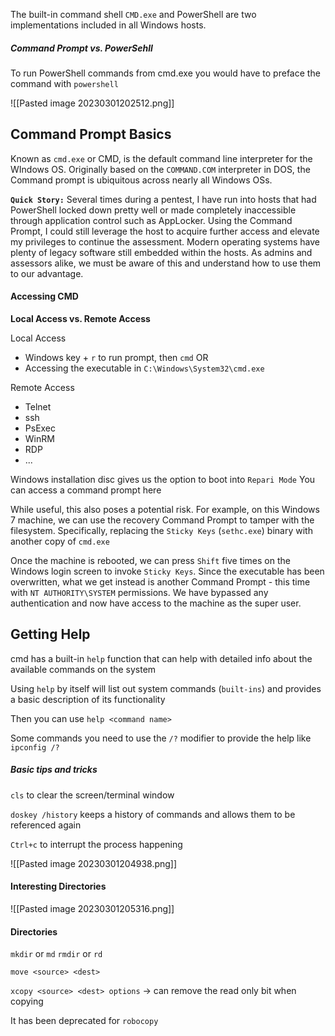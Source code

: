 The built-in command shell `CMD.exe` and PowerShell are two implementations included in all Windows hosts.

##### Command Prompt vs. PowerSehll

To run PowerShell commands from cmd.exe you would have to preface the command with `powershell`

![[Pasted image 20230301202512.png]]

## Command Prompt Basics

Known as `cmd.exe` or CMD, is the default command line interpreter for the WIndows OS. Originally based on the `COMMAND.COM` interpreter in DOS, the Command prompt is ubiquitous across nearly all Windows OSs.

**`Quick Story:`** Several times during a pentest, I have run into hosts that had PowerShell locked down pretty well or made completely inaccessible through application control such as AppLocker. Using the Command Prompt, I could still leverage the host to acquire further access and elevate my privileges to continue the assessment. Modern operating systems have plenty of legacy software still embedded within the hosts. As admins and assessors alike, we must be aware of this and understand how to use them to our advantage.

#### Accessing CMD

**Local Access vs. Remote Access**

Local Access

- Windows key + `r` to run prompt, then `cmd` OR
- Accessing the executable in `C:\Windows\System32\cmd.exe`

Remote Access

- Telnet
- ssh
- PsExec
- WinRM
- RDP
- ...

Windows installation disc gives us the option to boot into `Repari Mode` You can access a command prompt here

While useful, this also poses a potential risk. For example, on this Windows 7 machine, we can use the recovery Command Prompt to tamper with the filesystem. Specifically, replacing the `Sticky Keys` (`sethc.exe`) binary with another copy of `cmd.exe`

Once the machine is rebooted, we can press `Shift` five times on the Windows login screen to invoke `Sticky Keys`. Since the executable has been overwritten, what we get instead is another Command Prompt - this time with `NT AUTHORITY\SYSTEM` permissions. We have bypassed any authentication and now have access to the machine as the super user.


## Getting Help

cmd has a built-in `help` function that can help with detailed info about the available commands on the system

Using `help` by itself will list out system commands (`built-ins`) and provides a basic description of its functionality

Then you can use `help <command name>`

Some commands you need to use the `/?` modifier to provide the help like `ipconfig /?`

##### Basic tips and tricks

`cls` to clear the screen/terminal window

`doskey /history` keeps a history of commands and allows them to be referenced again

`Ctrl+c` to interrupt the process happening

![[Pasted image 20230301204938.png]]

#### Interesting Directories

![[Pasted image 20230301205316.png]]

#### Directories

`mkdir` or `md`
`rmdir` or `rd`

`move <source> <dest>`

`xcopy <source> <dest> options` -> can remove the read only bit when copying

It has been deprecated for `robocopy`

